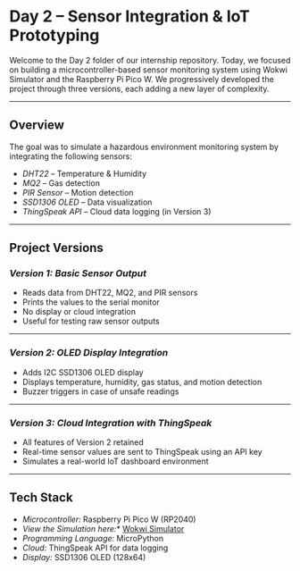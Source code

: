 # Day 2 – Sensor Integration & IoT Prototyping

Welcome to the Day 2 folder of our internship repository. Today, we focused on building a microcontroller-based sensor monitoring system using Wokwi Simulator and the Raspberry Pi Pico W. We progressively developed the project through three versions, each adding a new layer of complexity.

---

## Overview

The goal was to simulate a hazardous environment monitoring system by integrating the following sensors:

-  *DHT22* – Temperature & Humidity
-  *MQ2* – Gas detection
-  *PIR Sensor* – Motion detection
-  *SSD1306 OLED* – Data visualization
-  *ThingSpeak API* – Cloud data logging (in Version 3)

---

## Project Versions

###  *Version 1: Basic Sensor Output*
- Reads data from DHT22, MQ2, and PIR sensors
- Prints the values to the serial monitor
- No display or cloud integration
- Useful for testing raw sensor outputs



---

###  *Version 2: OLED Display Integration*
- Adds I2C SSD1306 OLED display
- Displays temperature, humidity, gas status, and motion detection
- Buzzer triggers in case of unsafe readings


---

###  *Version 3: Cloud Integration with ThingSpeak*
- All features of Version 2 retained
- Real-time sensor values are sent to ThingSpeak using an API key
- Simulates a real-world IoT dashboard environment


---

##  Tech Stack

- *Microcontroller:* Raspberry Pi Pico W (RP2040)
- *View the Simulation here:** [Wokwi Simulator]([https://wokwi.com/](https://wokwi.com/projects/433087745117047809))
- *Programming Language:* MicroPython
- *Cloud:* ThingSpeak API for data logging
- *Display:* SSD1306 OLED (128x64)
